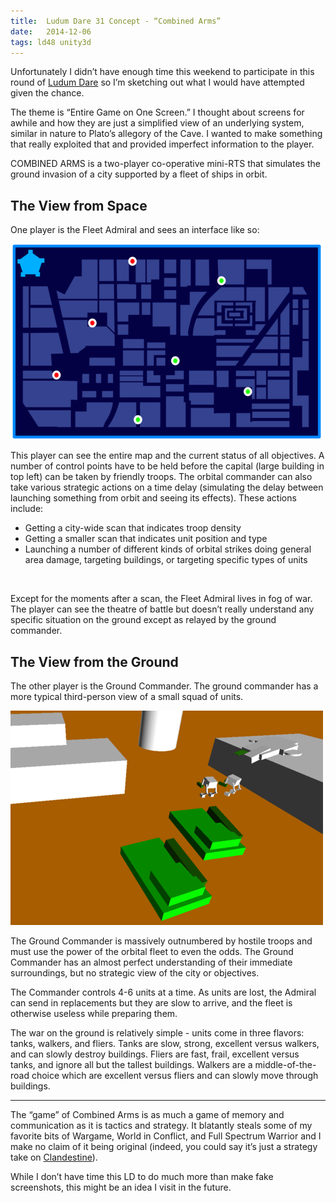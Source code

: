 ```yaml
---
title:  Ludum Dare 31 Concept - “Combined Arms”
date:   2014-12-06
tags: ld48 unity3d
---
```


Unfortunately I didn’t have enough time this weekend to participate in this round of [Ludum Dare](http://ludumdare.com/compo/) so I’m sketching out what I would have attempted given the chance.

The theme is “Entire Game on One Screen.” I thought about screens for awhile and how they are just a simplified view of an underlying system, similar in nature to Plato’s allegory of the Cave. I wanted to make something that really exploited that and provided imperfect information to the player.

COMBINED ARMS is a two-player co-operative mini-RTS that simulates the ground invasion of a city supported by a fleet of ships in orbit.

## The View from Space

One player is the Fleet Admiral and sees an interface like so:

![](/images/2014-12-06-screen-1.png)

This player can see the entire map and the current status of all objectives. A number of control points have to be held before the capital (large building in top left) can be taken by friendly troops. The orbital commander can also take various strategic actions on a time delay (simulating the delay between launching something from orbit and seeing its effects). These actions include:

* Getting a city-wide scan that indicates troop density
* Getting a smaller scan that indicates unit position and type
* Launching a number of different kinds of orbital strikes doing general area damage, targeting buildings, or targeting specific types of units
<br>

Except for the moments after a scan, the Fleet Admiral lives in fog of war. The player can see the theatre of battle but doesn’t really understand any specific situation on the ground except as relayed by the ground commander.

## The View from the Ground

The other player is the Ground Commander. The ground commander has a more typical third-person view of a small squad of units.

![](/images/2014-12-06-screen-2.png)

The Ground Commander is massively outnumbered by hostile troops and must use the power of the orbital fleet to even the odds. The Ground Commander has an almost perfect understanding of their immediate surroundings, but no strategic view of the city or objectives.

The Commander controls 4-6 units at a time. As units are lost, the Admiral can send in replacements but they are slow to arrive, and the fleet is otherwise useless while preparing them. 

The war on the ground is relatively simple - units come in three flavors: tanks, walkers, and fliers. Tanks are slow, strong, excellent versus walkers, and can slowly destroy buildings. Fliers are fast, frail, excellent versus tanks, and ignore all but the tallest buildings. Walkers are a middle-of-the-road choice which are excellent versus fliers and can slowly move through buildings.

---

The “game” of Combined Arms is as much a game of memory and communication as it is tactics and strategy. It blatantly steals some of my favorite bits of Wargame, World in Conflict, and Full Spectrum Warrior and I make no claim of it being original (indeed, you could say it’s just a strategy take on [Clandestine](http://store.steampowered.com/app/290530/)).

While I don’t have time this LD to do much more than make fake screenshots, this might be an idea I visit in the future.